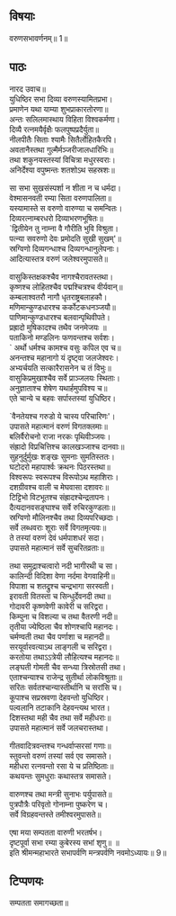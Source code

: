 
## विषयाः

वरुणसभावर्णनम्॥ 1॥

## पाठः

नारद उवाच॥  
युधिष्ठिर सभा दिव्या वरुणस्यामितप्रभा।  
प्रमाणेन यथा याम्या शुभप्राकारतोरणा॥  
अन्तः सलिलमास्थाय विहिता विश्वकर्मणा।  
दिव्यै रत्नमयैर्वृक्षैः फलपुष्पप्रदैर्युता॥  
नीलपीतैः सिताः श्यामैः सितैर्लोहितकैरपि।  
अवतानैस्तथा गुल्मैर्मञ्जरीजालधारिभिः॥  
तथा शकुनयस्तस्यां विचित्रा मधुरस्वराः।  
अनिर्देश्या वपुष्मन्तः शतशोऽथ सहस्रशः॥  

सा सभा सुखसंस्पर्शा न शीता न च धर्मदा।  
वेश्मासनवती रम्या सिता वरुणपालिता॥  
यस्यामास्ते स वरुणो वारुण्या च समन्वितः।  
दिव्यरत्नाम्बरधरो दिव्याभरणभूषितः॥  
`द्वितीयेन तु नाम्ना वै गौरीति भुवि विश्रुता।  
पत्न्या सवरुणो देवः प्रमोदति सुखी सुखम्'॥  
स्रग्विणो दिव्यगन्धाश्च दिव्यगन्धानुलेपनाः।  
आदित्यास्तत्र वरुणं जलेश्वरमुपासते॥  

वासुकिस्तक्षकश्चैव नागश्चैरावतस्तथा।  
कृष्णश्च लोहितश्चैव पद्मश्चित्रश्च वीर्यवान्॥  
कम्बलाश्वतरौ नागौ धृतराष्ट्रबलाहकौ।  
मणिमान्कुण्डधारश्च कर्कोटकधनञ्जयौ॥  
पाणिमान्कुण्डधारश्च बलवान्पृथिवीपते।  
प्रह्रादो मुषिकादश्च तथैव जनमेजयः ॥  
पताकिनो मण्डलिनः फणवन्तश्च सर्वशः।  
` अर्थो धर्मश्च कामश्च वसुः कपिल एव च॥  
अनन्तश्च महानागो यं दृष्ट्वा जलजेश्वरः।  
अभ्यर्चयति सत्कारैरासनेन च तं विभुः॥  
वासुकिप्रमुखाश्चैव सर्वे प्राञ्जलयः स्थिताः।  
अनुज्ञाताश्च शेषेण यथार्हमुपविश्य च॥  
एते चान्ये च बहवः सर्पास्तस्यां युधिष्ठिर।  

`वैनतेयश्च गरुडो ये चास्य परिचारिणः'।  
उपासते महात्मानं वरुणं विगतक्लमाः॥  
बलिर्वैरोचनो राजा नरकः पृथिवीञ्जयः।  
संह्रादो विप्रचित्तिश्च कालखञ्जाश्च दानवाः॥  
सुहनुर्दुर्मुखः शङ्खः सुमनाः सुमतिस्ततः।  
घटोदरो महापार्श्वः क्रथनः पिठरस्तथा॥  
विश्वरूपः स्वरूपश्च विरूपोऽथ महाशिराः।  
दशग्रीवश्च वाली च मेघवासा दशावरः॥  
टिट्टिभो विटभूतश्च संह्रादश्चेन्द्रतापनः।  
दैत्यदानवसङ्घाश्च सर्वे रुचिरकुण्डलाः॥  
स्रग्विणो मौलिनश्चैव तथा दिव्यपरिच्छदाः।  
सर्वे लब्धवराः शूराः सर्वे विगतमृत्यवः॥  
ते तस्यां वरुणं देवं धर्मपाशधरं सदा।  
उपासते महात्मानं सर्वे सुचरितव्रताः॥  

तथा समुद्राश्चत्वारो नदी भागीरथी च सा।  
कालिन्दी विदिशा वेणा नर्दमा वेगवाहिनी॥  
विपाशा च शतद्रुश्च चन्द्रभागा सरस्वती।  
इरावती वितस्ता च सिन्धुर्देवनदी तथा॥  
गोदावरी कृष्णवेणी कावेरी च सरिद्वरा।  
किम्पुना च विशल्या च तथा वैतरणी नदी॥  
तृतीया ज्येष्ठिला चैव शोणश्चापि महानदः।  
चर्मण्वती तथा चैव पर्णाशा च महानदी॥  
सरयूर्वारवत्याऽथ लाङ्गली च सरिद्वरा।  
करतोया तथाऽऽत्रेयी लौहित्यश्च महानदः॥  
लङ्घती गोमती चैव सन्ध्या त्रिस्रोतसी तथा।  
एताश्चन्याश्च राजेन्द्र सुतीर्था लोकविश्रुताः॥  
सरितः सर्वतश्चान्यास्तीर्थानि च सरांसि च।  
कूपाश्च सप्रस्रवणा देहवन्तो युधिष्ठिर।  
पल्वलानि तटाकानि देहवन्त्यथ भारत।  
दिशस्तथा मही चैव तथा सर्वे महीधराः॥  
उपासते महात्मानं सर्वे जलचरास्तथा।  

गीतवादित्रवन्तश्च गन्धर्वाप्सरसां गणाः॥  
स्तुवन्तो वरुणं तस्यां सर्व एव समासते।  
महीधरा रत्नवन्तो रसा ये च प्रतिष्ठिताः॥  
कथयन्तः सुमधुराः कथास्तत्र समासते।  

वारुणश्च तथा मन्त्री सुनाभः पर्युपासते॥  
पुत्रपौत्रैः परिवृतो गोनाम्ना पुष्करेण च।  
सर्वे विग्रहवन्तस्ते तमीश्वरमुपासते॥  

एषा मया सम्पतता वारुणी भरतर्षभ।  
दृष्टपूर्वा सभा रम्या कुबेरस्य सभां शृणु॥ ॥  
इति श्रीमन्महाभारते सभापर्वणि मन्त्रपर्वणि नवमोऽध्यायः॥ 9॥

## टिप्पणयः

 सम्पतता समागच्छता॥
